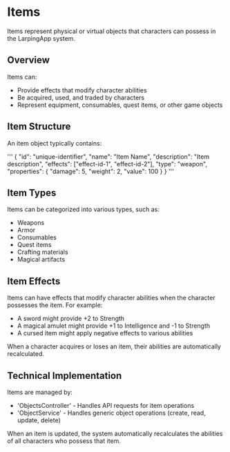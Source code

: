 # Items

Items represent physical or virtual objects that characters can possess in the LarpingApp system.

## Overview

Items can:
- Provide effects that modify character abilities
- Be acquired, used, and traded by characters
- Represent equipment, consumables, quest items, or other game objects

## Item Structure

An item object typically contains:

'''
{
  "id": "unique-identifier",
  "name": "Item Name",
  "description": "Item description",
  "effects": ["effect-id-1", "effect-id-2"],
  "type": "weapon",
  "properties": {
    "damage": 5,
    "weight": 2,
    "value": 100
  }
}
'''

## Item Types

Items can be categorized into various types, such as:
- Weapons
- Armor
- Consumables
- Quest items
- Crafting materials
- Magical artifacts

## Item Effects

Items can have effects that modify character abilities when the character possesses the item. For example:
- A sword might provide +2 to Strength
- A magical amulet might provide +1 to Intelligence and -1 to Strength
- A cursed item might apply negative effects to various abilities

When a character acquires or loses an item, their abilities are automatically recalculated.

## Technical Implementation

Items are managed by:
- 'ObjectsController' - Handles API requests for item operations
- 'ObjectService' - Handles generic object operations (create, read, update, delete)

When an item is updated, the system automatically recalculates the abilities of all characters who possess that item. 